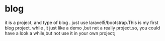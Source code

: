 # blog
it is a project, and  type of blog .
just use laravel5/bootstrap.This is my first blog project.
while ,it just like a demo ,but not a really project.so,
you could have a look a while,but not use it in your own project;